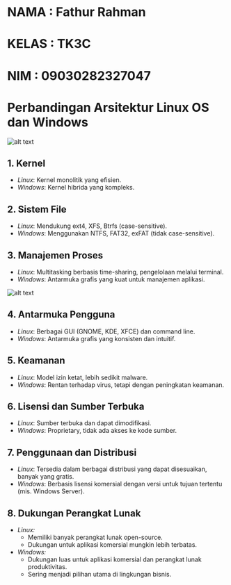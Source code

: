 # NAMA  : Fathur Rahman
# KELAS : TK3C
# NIM   : 09030282327047

# Perbandingan Arsitektur Linux OS dan Windows

![alt text](https://www.bleepstatic.com/content/hl-images/2022/01/26/Windows_11_HDR.jpg)

## 1. Kernel
- *Linux*: Kernel monolitik yang efisien.
- *Windows*: Kernel hibrida yang kompleks.

## 2. Sistem File
- *Linux*: Mendukung ext4, XFS, Btrfs (case-sensitive).
- *Windows*: Menggunakan NTFS, FAT32, exFAT (tidak case-sensitive).

## 3. Manajemen Proses
- *Linux*: Multitasking berbasis time-sharing, pengelolaan melalui terminal.
- *Windows*: Antarmuka grafis yang kuat untuk manajemen aplikasi.

![alt text](https://th.bing.com/th/id/OIP.SB-c5blkBNCATkBT6ICcXgHaEo?rs=1&pid=ImgDetMain)

## 4. Antarmuka Pengguna
- *Linux*: Berbagai GUI (GNOME, KDE, XFCE) dan command line.
- *Windows*: Antarmuka grafis yang konsisten dan intuitif.

## 5. Keamanan
- *Linux*: Model izin ketat, lebih sedikit malware.
- *Windows*: Rentan terhadap virus, tetapi dengan peningkatan keamanan.

## 6. Lisensi dan Sumber Terbuka
- *Linux*: Sumber terbuka dan dapat dimodifikasi.
- *Windows*: Proprietary, tidak ada akses ke kode sumber.

## 7. Penggunaan dan Distribusi
- *Linux*: Tersedia dalam berbagai distribusi yang dapat disesuaikan, banyak yang gratis.
- *Windows*: Berbasis lisensi komersial dengan versi untuk tujuan tertentu (mis. Windows Server).

## 8. Dukungan Perangkat Lunak
- *Linux:*
  - Memiliki banyak perangkat lunak open-source.
  - Dukungan untuk aplikasi komersial mungkin lebih terbatas.
- *Windows:*
  - Dukungan luas untuk aplikasi komersial dan perangkat lunak produktivitas.
  - Sering menjadi pilihan utama di lingkungan bisnis.
